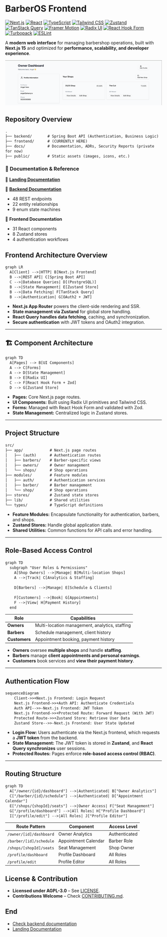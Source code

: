 # BarberOS Frontend

[![Next.js](https://img.shields.io/badge/Next.js-15-000000?logo=next.js)](https://nextjs.org/) [![React](https://img.shields.io/badge/React-19-61DAFB?logo=react)](https://react.dev) [![TypeScript](https://img.shields.io/badge/TypeScript-5-3178C6?logo=typescript)](https://www.typescriptlang.org/) [![Tailwind CSS](https://img.shields.io/badge/Tailwind_CSS-3.4-06B6D4?logo=tailwindcss)](https://tailwindcss.com) [![Zustand](https://img.shields.io/badge/State_Management-Zustand_5-2A2A2A)](https://zustand-demo.pmnd.rs/) [![TanStack Query](https://img.shields.io/badge/Data_Fetching-React_Query_5-FF4154)](https://tanstack.com/query) [![Framer Motion](https://img.shields.io/badge/Animations-Framer_Motion_12-0055FF)](https://www.framer.com/motion/) [![Radix UI](https://img.shields.io/badge/Components-Radix_UI-161618)](https://www.radix-ui.com/) [![React Hook Form](https://img.shields.io/badge/Forms-React_Hook_Form_7-EC5990)](https://react-hook-form.com/) [![Turbopack](https://img.shields.io/badge/Bundler-Turbopack_✓-000000)](https://turbo.build/pack) [![ESLint](https://img.shields.io/badge/Linting-ESLint_9-4B32C3?logo=eslint)](https://eslint.org)


A **modern web interface** for managing barbershop operations, built with **Next.js 15** and optimized for **performance, scalability, and developer experience**.  


![alt text](../public/frontend-img/owner-dashboard.png)

## **Repository Overview**

```
.
├── backend/       # Spring Boot API (Authentication, Business Logic)
├── frontend/      # (CURRENTLY HERE)
├── docs/          # Documentation, ADRs, Security Reports (private for now)
├── public/        # Static assets (images, icons, etc.)
```

### 📖 **Documentation & Reference**

📌 **[Landing Documentation](../README.md)**

📌 **[Backend Documentation](../backend/README.md)**

- 48 REST endpoints
- 22 entity relationships
- 9 enum state machines

📌 **Frontend Documentation**

- 31 React components
- 8 Zustand stores
- 4 authentication workflows


## **Frontend Architecture Overview**  

```mermaid
graph LR
  A[Client] -->|HTTP| B[Next.js Frontend]
  B -->|REST API| C[Spring Boot API]
  C -->|Database Queries| D[(PostgreSQL)]
  B -->|State Management| E[Zustand Store]
  B -->|Data Fetching| F[TanStack Query]
  B -->|Authentication| G[OAuth2 + JWT]
```

- **Next.js App Router** powers the client-side rendering and SSR.  
- **State management via Zustand** for global store handling.  
- **React Query handles data fetching**, caching, and synchronization.  
- **Secure authentication** with JWT tokens and OAuth2 integration.  

---

## **🏗 Component Architecture**  

```mermaid
graph TD
  A[Pages] --> B[UI Components]
  A --> C[Forms]
  A --> D[State Management]
  B --> E[Radix UI]
  C --> F[React Hook Form + Zod]
  D --> G[Zustand Store]
```

- **Pages:** Core Next.js page routes.  
- **UI Components:** Built using Radix UI primitives and Tailwind CSS.  
- **Forms:** Managed with React Hook Form and validated with Zod.  
- **State Management:** Centralized logic in Zustand stores.  

---

## **Project Structure**  

```
src/
├── app/            # Next.js page routes
│   ├── (auth)      # Authentication routes
│   ├── barbers/    # Barber-specific views
│   ├── owners/     # Owner management
│   └── shops/      # Shop operations
├── modules/        # Feature modules
│   ├── auth/       # Authentication services
│   ├── barber/     # Barber management
│   └── shop/       # Shop operations
├── stores/         # Zustand state stores
├── lib/            # Shared utilities
└── types/          # TypeScript definitions
```

- **Feature Modules:** Encapsulate functionality for authentication, barbers, and shops.  
- **Zustand Stores:** Handle global application state.  
- **Shared Utilities:** Common functions for API calls and error handling.  

---

## **Role-Based Access Control**  

```mermaid
graph TD
  subgraph "User Roles & Permissions"
    A[Shop Owners] -->|Manage| B[Multi-location Shops]
    A -->|Track| C[Analytics & Staffing]

    D[Barbers] -->|Manage| E[Schedule & Clients]
    
    F[Customers] -->|Book| G[Appointments]
    F -->|View| H[Payment History]
  end
```

| **Role**      | **Capabilities**                           |
|--------------|------------------------------------------|
| **Owners**   | Multi-location management, analytics, staffing |
| **Barbers**  | Schedule management, client history     |
| **Customers**| Appointment booking, payment history    |

- **Owners** oversee **multiple shops** and handle **staffing**.  
- **Barbers** manage **client appointments and personal earnings**.  
- **Customers** book services and **view their payment history**.  

---

## **Authentication Flow**  

```mermaid
sequenceDiagram
    Client->>+Next.js Frontend: Login Request
    Next.js Frontend->>+Auth API: Authenticate Credentials
    Auth API-->>-Next.js Frontend: JWT Token
    Next.js Frontend->>+Protected Route: Forward Request (With JWT)
    Protected Route->>+Zustand Store: Retrieve User Data
    Zustand Store-->>-Next.js Frontend: User State Updated
```

- **Login Flow:** Users authenticate via the Next.js frontend, which requests a **JWT token** from the backend.  
- **State Management:** The JWT token is stored in **Zustand**, and **React Query synchronizes** user sessions.  
- **Protected Routes:** Pages enforce **role-based access control (RBAC)**.  

---

## **Routing Structure**  

```mermaid
graph TD
  A["/owner/{id}/dashboard"] -->|Authenticated| B["Owner Analytics"]
  C["/barber/{id}/schedule"] -->|Authenticated| D["Appointment Calendar"]
  E["/shops/{shopId}/seats"] -->|Owner Access| F["Seat Management"]
  G["/profile/dashboard"] -->|All Roles| H["Profile Dashboard"]
  I["/profile/edit"] -->|All Roles| J["Profile Editor"]
```

| **Route Pattern**       | **Component**           | **Access Level**  |
|------------------------|-----------------------|------------------|
| `/owner/[id]/dashboard` | Owner Analytics       | Authenticated    |
| `/barber/[id]/schedule` | Appointment Calendar  | Barber Role      |
| `/shops/[shopId]/seats` | Seat Management       | Shop Owner       |
| `/profile/dashboard`    | Profile Dashboard     | All Roles        |
| `/profile/edit`         | Profile Editor        | All Roles        |



## **License & Contribution**  

- **Licensed under AGPL-3.0** – See [LICENSE](LICENSE).  
- **Contributions Welcome** – Check [CONTRIBUTING.md](docs/CONTRIBUTING.md).  


## End
- [Check backend documentation](../backend/README.md)
- [Landing Documentation](../README.md)